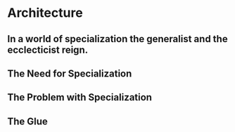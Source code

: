 # Architecture
## In a world of specialization the generalist and the ecclecticist reign.


## The Need for Specialization

## The Problem with Specialization

## The Glue

